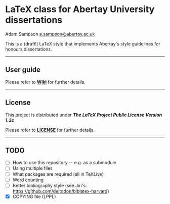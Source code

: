 # LaTeX class for Abertay University dissertations

Adam Sampson <a.sampson@abertay.ac.uk>

This is a (draft!) LaTeX style that implements Abertay's style
guidelines for honours dissertations.

---

## User guide

Please refer to **[Wiki](https://github.com/atsampson-abertay/abertay-dissertation/wiki)** for further details.

---

## License

This project is distributed under ***The LaTeX Project Public License Version 1.3c***  

Please refer to **[LICENSE](LICENSE)** for further details.

---

## TODO

- [ ]  How to use this repository -- e.g. as a submodule
- [ ]  Using multiple files
- [ ]  What packages are required (all in TeXLive)
- [ ]  Word counting
- [ ]  Better bibliography style (see Jiri's: https://github.com/deltodon/biblatex-harvard)
- [x]  COPYING file (LPPL)
